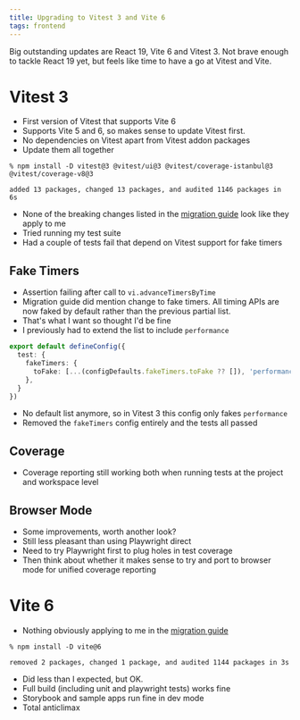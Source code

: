 ```yaml
---
title: Upgrading to Vitest 3 and Vite 6
tags: frontend
---
```


Big outstanding updates are React 19, Vite 6 and Vitest 3. Not brave enough to tackle React 19 yet, but feels like time to have a go at Vitest and Vite.

# Vitest 3

* First version of Vitest that supports Vite 6
* Supports Vite 5 and 6, so makes sense to update Vitest first.
* No dependencies on Vitest apart from Vitest addon packages
* Update them all together

```
% npm install -D vitest@3 @vitest/ui@3 @vitest/coverage-istanbul@3 @vitest/coverage-v8@3

added 13 packages, changed 13 packages, and audited 1146 packages in 6s
```

* None of the breaking changes listed in the [migration guide](https://vitest.dev/guide/migration.html#vitest-3) look like they apply to me
* Tried running my test suite
* Had a couple of tests fail that depend on Vitest support for fake timers

## Fake Timers

* Assertion failing after call to `vi.advanceTimersByTime`
* Migration guide did mention change to fake timers. All timing APIs are now faked by default rather than the previous partial list.
* That's what I want so thought I'd be fine
* I previously had to extend the list to include `performance`

```ts
export default defineConfig({
  test: {
    fakeTimers: {
      toFake: [...(configDefaults.fakeTimers.toFake ?? []), 'performance'],
    },
  }
})
```

* No default list anymore, so in Vitest 3 this config only fakes `performance`
* Removed the `fakeTimers` config entirely and the tests all passed

## Coverage

* Coverage reporting still working both when running tests at the project and workspace level

## Browser Mode

* Some improvements, worth another look?
* Still less pleasant than using Playwright direct
* Need to try Playwright first to plug holes in test coverage
* Then think about whether it makes sense to try and port to browser mode for unified coverage reporting

# Vite 6

* Nothing obviously applying to me in the [migration guide](https://vite.dev/guide/migration.html)

```
% npm install -D vite@6

removed 2 packages, changed 1 package, and audited 1144 packages in 3s
```

* Did less than I expected, but OK.
* Full build (including unit and playwright tests) works fine
* Storybook and sample apps run fine in dev mode
* Total anticlimax
